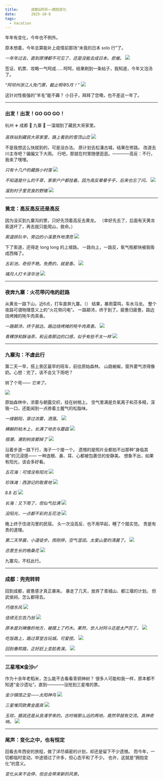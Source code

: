 ```yaml
---
title:      成都&阿坝——拥抱变化
date:       2025-10-8
tags:
  - Vacation
---
```


年年有变化，今年也不例外。

原本想着，今年总算能补上疫情前那场“未竟的日本 solo 行”了。

*一年年过去，直到原博都不可见了，还是没能去成日本。悲催。*
![](/assets/images/sichuan/20251019165037_144_2.jpg)

签证、机票、攻略一气呵成……呵呵，结果刷到一条帖子，我知道，今年又泡汤了。

*“阿坝州浙江人免门票，截止明年5月！”*
![](/assets/images/sichuan/xiaohognshu-image.png)

这针对性极强的“羊毛”能不薅？
小日子，拜拜了您嘞，也不差这一年了。

---

### 出发！出发！GO GO GO！

杭州 ✈️ 成都 🚄 九寨 🚗 一溜烟到了藏民大哥家里。

*高铁站到藏民大哥家里，路上看到的雪顶山峦*
![](/assets/images/sichuan/20251019172029_146_2.jpg)

不是我想这么快就到的，可是没办法。
原计划去松潘古城，结果在修路。
改道去川主寺吧？偏偏又下大雨。
行吧，那就在村里随便逛逛。————高反：不行，我来了嘿嘿。

*只有十几户的藏族小村落*
![](/assets/images/sichuan/20251019172518_148_2.jpg)

*不知道是什么的干草，家家户户都挂着。因为高反晕晕乎乎，后来也忘了问。*
![](/assets/images/sichuan/20251019172600_149_2.jpg)

*溜到村子里觅食的野猪*
![](/assets/images/sichuan/20251019172428_147_2.jpg)

---

### 黄龙：高反高反还是高反

因为没买到九寨沟的票，只好先顶着高反去黄龙。
（幸好先去了，后面有天黄龙索道坏了，再去就只能爬山，救命。）

*索道排队中，旁边的小溪意外地漂亮*
![](/assets/images/sichuan/20251019171644_145_2.jpg)

下了索道，还得走 long long 的上坡路。
一路向上，一路反，氧气瓶都快被我吸成西梅了。

*五彩池，奇但不艳。免费的，就是香。*
![](/assets/images/sichuan/20251019180501_152_2.jpg)

*璃月人打卡渌华池*
![](/assets/images/sichuan/20251019181224_153_2.jpg)

---

### 夜奔九寨：火花带闪电的赶路

从黄龙一路下山，近6点，打车直奔九寨。（）
结果，暴雨雷鸣，车水马龙。
整个夜路可谓物理意义上的“火花带闪电”。
一路颠沛，终于到了。疲惫归疲惫，路边烧烤摊的牦牛肉真香。

*一路颠沛，终于抵达。路边烧烤摊的牦牛肉真香。*
![](/assets/images/sichuan/20251019195618_155_2.jpg)

*青稞饼和酥油茶，和云南那边的口感，似乎有些不太一样*
![](/assets/images/sichuan/20251019195633_156_2.jpg)

---

### 九寨沟：不虚此行

第二天一早，搭上景区最早的班车，前往原始森林。
山路蜿蜒，窗外雾气浓得像奶。心想：完了，该不会又下雨吧？

转了个弯——
*它来了。*

![](/assets/images/sichuan/20251019200729_157_2.jpg)

原始森林中，浓雾与朝露交织，挂在树梢上。
空气里满是负氧离子和芬多精，深吸一口，还能闻到一点掺着土腥气的松脂味。

*一缕朝阳，穿过浓雾，洒落。*
![](/assets/images/sichuan/20251019201613_158_2.jpg)

*横躺的枯木上，长满了地衣与蘑菇*
![](/assets/images/sichuan/20251019201955_162_2.jpg)

*很潮，潮到树皮都掉了*
![](/assets/images/sichuan/20251019201803_160_2.jpg)

沿着步道一路下行，海子一个接一个。
遗憾的是照片全都拍不出那种“身临其境”的沉浸感——
一种连眼、鼻、耳、心都被包裹住的安静美。
想象不出，如果有阳光，该会多好看。

*五花海：可惜没有阳光*
![](/assets/images/sichuan/20251019204334_167_2.jpg)

*珍珠滩：西游记的取景地*
![](/assets/images/sichuan/20251019204030_165_2.jpg)

*8.8 石*
![](/assets/images/sichuan/20251019204144_166_2.jpg)

*长海：又下雨了，但仙气拉满*
![](/assets/images/sichuan/20251019204804_168_2.jpg)

*没阳光，一点都不彩的五花池*
![](/assets/images/sichuan/20251019204935_169_2.jpg)

晚上终于住进沟里的民宿。
头一次没高反、也不用早起，睡了个踏实觉。
贵是有贵的道理。

*第二天早晨，小道徒步。雨刚停，空气湿润。太爱山里的清晨了。*
![](/assets/images/sichuan/20251019205523_170_2.jpg)

*恣意生长的格桑花*
![](/assets/images/sichuan/20251019205633_171_2.jpg)

九寨沟，不枉此行。

---

### 成都：兜兜转转

回到成都，疲惫感才真正袭来。
暴走了几天，放弃了青城山、都江堰的计划。
但武侯祠，怎么都得去。

*巧借东风*
![](/assets/images/sichuan/20251019210631_174_2.jpg)

*佳绩无忘告乃翁*
![](/assets/images/sichuan/20251019210612_173_2.jpg)

*原本是刘禅像的地方，被摆上了朽木。果然，世人对阿斗还是太严厉了。*
![](/assets/images/sichuan/20251019211441_177_2.jpg)

*吃饭路上，路过草堂古玩城。可爱捏。*
![](/assets/images/sichuan/20251019210338_172_2.jpg)

*回到春熙路，正好赶上变脸表演。*
![](/assets/images/sichuan/20251019210844_176_2.jpg)

---

### 三星堆❌金沙✅

作为十余年老稻米，怎么能不去看看青铜神树？
很多人可能和我一样，原本都不知道“金沙遗址”。直到————没抢到三星堆的票。

*金沙镇馆之宝——太阳神鸟*
![](/assets/images/sichuan/20251019211755_179_2.jpg)

*三星堆同款黄金面具*
![](/assets/images/sichuan/20251019212049_181_2.jpg)

*玉琮，据说还是从良渚学来的。古时候那么远的两地，竟然早就有交流。真神奇呐。*
![](/assets/images/sichuan/20251019211951_180_2.jpg)

---

### 尾声：变化之中，也有恒定

回看去年西安的旅程，做了详尽缜密的计划，却还是留下不少遗憾。
而今年，一切都临时变动，中途错过了许多，但心态平和了不少。
也许，这就是“拥抱变化”的意义。

*变化从来不会停，但总会带来新的风景。*